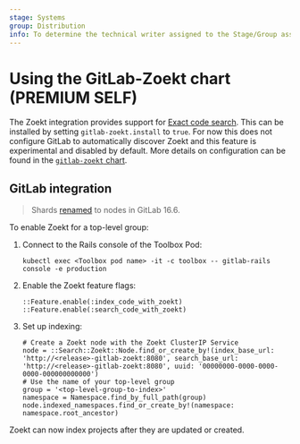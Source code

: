 ```yaml
---
stage: Systems
group: Distribution
info: To determine the technical writer assigned to the Stage/Group associated with this page, see https://handbook.gitlab.com/handbook/product/ux/technical-writing/#assignments
---
```


# Using the GitLab-Zoekt chart **(PREMIUM SELF)**

The Zoekt integration provides support for
[Exact code search](https://docs.gitlab.com/ee/user/search/exact_code_search.html).
This can be installed by setting `gitlab-zoekt.install` to `true`. For now
this does not configure GitLab to automatically discover Zoekt and this feature
is experimental and disabled by default. More details on configuration can be
found in the
[`gitlab-zoekt` chart](https://gitlab.com/gitlab-org/cloud-native/charts/gitlab-zoekt).

## GitLab integration

> Shards [renamed](https://gitlab.com/gitlab-org/gitlab/-/merge_requests/134717) to nodes in GitLab 16.6.

To enable Zoekt for a top-level group:

1. Connect to the Rails console of the Toolbox Pod:

   ```shell
   kubectl exec <Toolbox pod name> -it -c toolbox -- gitlab-rails console -e production
   ```

1. Enable the Zoekt feature flags:

   ```shell
   ::Feature.enable(:index_code_with_zoekt)
   ::Feature.enable(:search_code_with_zoekt)
   ```

1. Set up indexing:

   ```shell
   # Create a Zoekt node with the Zoekt ClusterIP Service
   node = ::Search::Zoekt::Node.find_or_create_by!(index_base_url: 'http://<release>-gitlab-zoekt:8080', search_base_url: 'http://<release>-gitlab-zoekt:8080', uuid: '00000000-0000-0000-0000-000000000000')
   # Use the name of your top-level group
   group = '<top-level-group-to-index>'
   namespace = Namespace.find_by_full_path(group)
   node.indexed_namespaces.find_or_create_by!(namespace: namespace.root_ancestor)
   ```

Zoekt can now index projects after they are updated or created.
